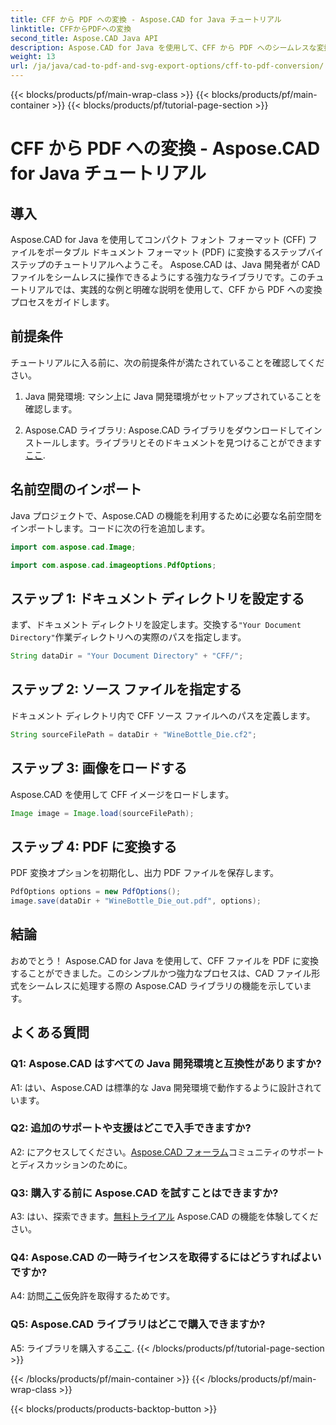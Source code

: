 ```yaml
---
title: CFF から PDF への変換 - Aspose.CAD for Java チュートリアル
linktitle: CFFからPDFへの変換
second_title: Aspose.CAD Java API
description: Aspose.CAD for Java を使用して、CFF から PDF へのシームレスな変換を体験してください。簡単な手順で信頼できる結果が得られます。
weight: 13
url: /ja/java/cad-to-pdf-and-svg-export-options/cff-to-pdf-conversion/
---
```


{{< blocks/products/pf/main-wrap-class >}}
{{< blocks/products/pf/main-container >}}
{{< blocks/products/pf/tutorial-page-section >}}

# CFF から PDF への変換 - Aspose.CAD for Java チュートリアル

## 導入

Aspose.CAD for Java を使用してコンパクト フォント フォーマット (CFF) ファイルをポータブル ドキュメント フォーマット (PDF) に変換するステップバイステップのチュートリアルへようこそ。 Aspose.CAD は、Java 開発者が CAD ファイルをシームレスに操作できるようにする強力なライブラリです。このチュートリアルでは、実践的な例と明確な説明を使用して、CFF から PDF への変換プロセスをガイドします。

## 前提条件

チュートリアルに入る前に、次の前提条件が満たされていることを確認してください。

1. Java 開発環境: マシン上に Java 開発環境がセットアップされていることを確認します。

2.  Aspose.CAD ライブラリ: Aspose.CAD ライブラリをダウンロードしてインストールします。ライブラリとそのドキュメントを見つけることができます[ここ](https://releases.aspose.com/cad/java/).

## 名前空間のインポート

Java プロジェクトで、Aspose.CAD の機能を利用するために必要な名前空間をインポートします。コードに次の行を追加します。

```java
import com.aspose.cad.Image;

import com.aspose.cad.imageoptions.PdfOptions;
```

## ステップ 1: ドキュメント ディレクトリを設定する

まず、ドキュメント ディレクトリを設定します。交換する`"Your Document Directory"`作業ディレクトリへの実際のパスを指定します。

```java
String dataDir = "Your Document Directory" + "CFF/";
```

## ステップ 2: ソース ファイルを指定する

ドキュメント ディレクトリ内で CFF ソース ファイルへのパスを定義します。

```java
String sourceFilePath = dataDir + "WineBottle_Die.cf2";
```

## ステップ 3: 画像をロードする

Aspose.CAD を使用して CFF イメージをロードします。

```java
Image image = Image.load(sourceFilePath);
```

## ステップ 4: PDF に変換する

PDF 変換オプションを初期化し、出力 PDF ファイルを保存します。

```java
PdfOptions options = new PdfOptions();
image.save(dataDir + "WineBottle_Die_out.pdf", options);
```

## 結論

おめでとう！ Aspose.CAD for Java を使用して、CFF ファイルを PDF に変換することができました。このシンプルかつ強力なプロセスは、CAD ファイル形式をシームレスに処理する際の Aspose.CAD ライブラリの機能を示しています。

## よくある質問

### Q1: Aspose.CAD はすべての Java 開発環境と互換性がありますか?

A1: はい、Aspose.CAD は標準的な Java 開発環境で動作するように設計されています。

### Q2: 追加のサポートや支援はどこで入手できますか?

 A2: にアクセスしてください。[Aspose.CAD フォーラム](https://forum.aspose.com/c/cad/19)コミュニティのサポートとディスカッションのために。

### Q3: 購入する前に Aspose.CAD を試すことはできますか?

 A3: はい、探索できます。[無料トライアル](https://releases.aspose.com/) Aspose.CAD の機能を体験してください。

### Q4: Aspose.CAD の一時ライセンスを取得するにはどうすればよいですか?

 A4: 訪問[ここ](https://purchase.aspose.com/temporary-license/)仮免許を取得するためです。

### Q5: Aspose.CAD ライブラリはどこで購入できますか?

 A5: ライブラリを購入する[ここ](https://purchase.aspose.com/buy).
{{< /blocks/products/pf/tutorial-page-section >}}

{{< /blocks/products/pf/main-container >}}
{{< /blocks/products/pf/main-wrap-class >}}

{{< blocks/products/products-backtop-button >}}
